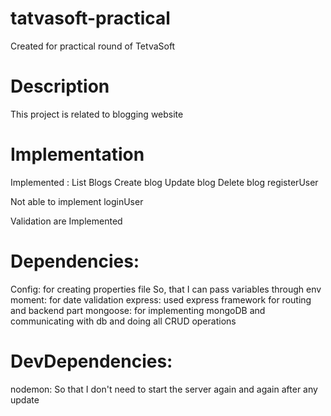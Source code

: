 # tatvasoft-practical
Created for practical round of TetvaSoft

# Description
This project is related to blogging website 

# Implementation
Implemented :
	List Blogs
	Create blog
	Update blog
	Delete blog
    registerUser

Not able to implement loginUser

Validation are Implemented

# Dependencies:
Config: for creating properties file So, that I can pass variables through env
moment: for date validation
express: used express framework for routing and backend part
mongoose: for implementing mongoDB and communicating with db and doing all CRUD operations
# DevDependencies:
nodemon: So that I don't need to start the server again and again after any update 
